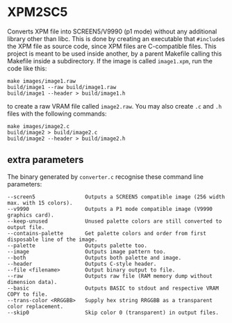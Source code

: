 # XPM2SC5

Converts XPM file into SCREEN5/V9990 (p1 mode) without any additional library other than libc. This is done by creating an executable that `#include`s the XPM file as source code, since XPM files are C-compatible files. This project is meant to be used inside another, by a parent Makefile calling this Makefile inside a subdirectory. If the image is called `image1.xpm`, run the code like this:
```
make images/image1.raw
build/image1 --raw build/image1.raw
build/image1 --header > build/image1.h
```
to create a raw VRAM file called `image2.raw`. You may also create `.c` and `.h` files with the following commands:
```
make images/image2.c
build/image2 > build/image2.c
build/image2 --header > build/image2.h
```

## extra parameters
The binary generated by `converter.c` recognise these command line parameters:
```
--screen5                Outputs a SCREEN5 compatible image (256 width max. with 15 colors).
--v9990                  Outputs a P1 mode compatible image (V9990 graphics card).
--keep-unused            Unused palette colors are still converted to output file.
--contains-palette       Get palette colors and order from first disposable line of the image.
--palette                Outputs palette too.
--image                  Outputs image pattern too.
--both                   Outputs both palette and image.
--header                 Outputs C-style header.
--file <filename>        Output binary output to file.
--raw                    Outputs raw file (RAM memory dump without dimension data).
--basic                  Outputs BASIC to stdout and respective VRAM COPY to file.
--trans-color <RRGGBB>   Supply hex string RRGGBB as a transparent color replacement.
--skip0                  Skip color 0 (transparent) in output files.
```
